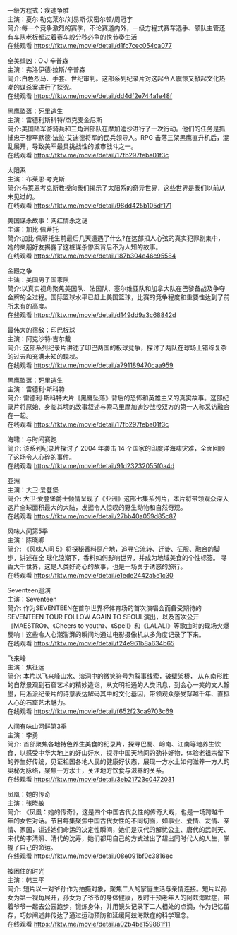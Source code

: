 一级方程式：疾速争胜  
主演：夏尔·勒克莱尔/刘易斯·汉密尔顿/周冠宇  
简介:每一个竞争激烈的赛季，不论赛道内外，一级方程式赛车选手、领队主管还有车队老板都过着赛车般分秒必争的快节奏生活  
在线观看 https://fktv.me/movie/detail/d1fc7cec054ca077  


全美缉凶：O·J·辛普森  
主演：弗洛伊德·拉斯/辛普森  
简介:白色烈马、手套、世纪审判。这部系列纪录片对这起令人震惊又掀起文化热潮的谋杀案进行了探究。    
在线观看 https://fktv.me/movie/detail/dd4df2e744a1e48f    


黑鹰坠落：死里逃生    
主演：雷德利斯科特/杰克麦金尼斯  
简介:美国陆军游骑兵和三角洲部队在摩加迪沙进行了一次行动。他们的任务是抓捕忠于穆罕默德·法拉·艾迪德将军的民兵领导人。RPG 击落三架黑鹰直升机后，混乱展开，导致美军最具挑战性的城市战斗之一。  
在线观看 https://fktv.me/movie/detail/17fb297feba01f3c      


太阳系      
主演：布莱恩·考克斯  
简介:布莱恩考克斯教授向我们揭示了太阳系的奇异世界，这些世界是我们以前从未见过的。  
在线观看 https://fktv.me/movie/detail/98dd425b105df171  


美国谋杀故事：网红情杀之谜  
主演：加比·佩蒂托    
简介:加比·佩蒂托生前最后几天遭遇了什么?在这部扣人心弦的真实犯罪剧集中，她的亲朋好友揭露了这桩谋杀惨案背后不为人知的故事。    
在线观看 https://fktv.me/movie/detail/187b304e46c95584    


金殿之争    
主演：美国男子国家队    
简介:以真实视角聚焦美国队、法国队、塞尔维亚队和加拿大队在巴黎备战及争夺金牌的全过程。国际篮球水平已赶上美国篮球，比赛的竞争程度和重要性达到了前所未有的高度。      
在线观看 https://fktv.me/movie/detail/d149dd9a3c68842d      


最伟大的宿敌：印巴板球      
主演：阿克沙特·吉尔戴      
简介: 这部系列纪录片讲述了印巴两国的板球竞争，探讨了两队在球场上错综复杂的过去和充满未知的现状。        
在线观看 https://fktv.me/movie/detail/a791189470caa959        


黑鹰坠落：死里逃生        
主演：雷德利·斯科特      
简介: 雷德利·斯科特大片《黑鹰坠落》背后的恐怖和英雄主义的真实故事。这部纪录片将原始、身临其境的故事叙述与索马里摩加迪沙战役双方的第一人称采访融合在一起。          
在线观看 https://fktv.me/movie/detail/17fb297feba01f3c        


海啸：与时间赛跑        
简介: 该系列纪录片探讨了 2004 年袭击 14 个国家的印度洋海啸灾难，全面回顾了这场令人心碎的事件。            
在线观看 https://fktv.me/movie/detail/91d23232055f0a4d           


亚洲    
主演：大卫·爱登堡  
简介: 大卫·爱登堡爵士倾情呈现了《亚洲》这部七集系列片，本片将带领观众深入这片全球面积最大的大陆，发掘令人惊叹的野生动物和自然奇观。              
在线观看 https://fktv.me/movie/detail/27bb40a059d85c87      


风味人间第5季      
主演：陈晓卿    
简介: 《风味人间 5》将探秘香料原产地，追寻它流转、迁徙、征服、融合的脚步，讲述在全 球化浪潮下，香料如何影响世界，并成为地域美食的个性标签。 寻香大千世界，这是人类好奇心的故事，也是一场关于诱惑的旅行。       
在线观看 https://fktv.me/movie/detail/e1ede2442a5e1c30      


Seventeen巡演        
主演：Seventeen      
简介: 作为SEVENTEEN在首尔世界杯体育场的首次演唱会而备受期待的 SEVENTEEN TOUR FOLLOW AGAIN TO SEOUL演出，以及首次公开《MAESTRO》、《Cheers to youth》、《Spell》和《LALALI》等歌曲时的现场火爆反响！这些令人心潮澎湃的瞬间均通过电影摄像机从多角度记录了下来。       
在线观看 https://fktv.me/movie/detail/f24e961b8a634b65     


飞来峰          
主演：焦征远        
简介: 本片以飞来峰山水、溶洞中的微笑符号为叙事线索，破壁架桥， 从东南形胜的自然景观到石窟艺术的精妙造诣，从文明相通的人类讯息，到会心一笑的文人翰墨，用浙派纪录片的诗意表达解码其中的文化基因，带领观众感受穿越千年、直抵人心的石窟艺术魅力。       
在线观看 https://fktv.me/movie/detail/f652f23ca9703c69       


人间有味山河鲜第3季             
主演：李勇   
简介: 首部聚焦各地特色养生美食的纪录片，探寻巴蜀、岭南、江南等地养生饮食，以感受中华大地上的好山好水，探寻中国天地间的劲补好物，体验老祖宗留下的养生好传统，见证祖国各地人民的健康好状态，展现一方水土如何滋养一方人的奥秘为脉络，聚焦一方水土，关注地方饮食与滋养的关系。         
在线观看 https://fktv.me/movie/detail/3eb21723c0472031         


凤凰：她的传奇               
主演：张晓敏     
简介: 《凤凰：她的传奇》，这是四个中国古代女性的传奇大戏，也是一场跨越千年的女性对话。节目每集聚焦中国古代女性的不同切面，如事业、爱情、友情、亲情、家国，讲述她们命运的决定性瞬间，她们是汉代的解忧公主、唐代的武则天、宋代的李清照、清代的沈寿，她们都用自己的方式过出了超出同时代人的人生，掌握了自己的命运。  
在线观看 https://fktv.me/movie/detail/08e091bf0c3816ec       


被困住的时光                 
主演：韩三平       
简介: 短片以一对爷孙作为拍摄对象，聚焦二人的家庭生活与亲情连接。短片以孙女为第一视角展开，孙女为了爷爷的身体健康，及时干预老年人的阿兹海默症，带着爷爷一起去公园跑步，锻炼身体，并用镜头记录下二人相处的点滴，作为记忆留存，巧妙阐述并传达了通过运动预防和延缓阿兹海默症的科学理念。    
在线观看 https://fktv.me/movie/detail/a02b4be159881f11     
